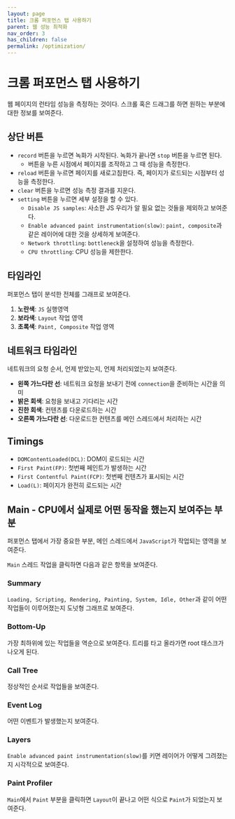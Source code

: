 ```yaml
---
layout: page
title: 크롬 퍼포먼스 탭 사용하기
parent: 웹 성능 최적화
nav_order: 3
has_children: false
permalink: /optimization/
---
```


# 크롬 퍼포먼스 탭 사용하기
웹 페이지의 런타임 성능을 측정하는 것이다. 스크롤 혹은 드래그를 하면 원하는 부분에 대한 정보를 보여준다.

## 상단 버튼
- `record` 버튼을 누르면 녹화가 시작된다. 녹화가 끝나면 `stop` 버튼을 누르면 된다.
  - 버튼을 누른 시점에서 페이지를 조작하고 그 때 성능을 측정한다.
- `reload` 버튼을 누르면 페이지를 새로고침한다. 즉, 페이지가 로드되는 시점부터 성능을 측정한다.
- `clear` 버튼을 누르면 성능 측정 결과를 지운다.
- `setting` 버튼을 누르면 세부 설정을 할 수 있다.
  - `Disable JS samples`: 사소한 JS 우리가 알 필요 없는 것들을 제외하고 보여준다.
  - `Enable advanced paint instrumentation(slow)`: `paint, composite`과 같은 레이어에 대한 것을 상세하게 보여준다.
  - `Network throttling`: `bottleneck`을 설정하여 성능을 측정한다.
  - `CPU throttling`: CPU 성능을 제한한다.

## 타임라인
퍼포먼스 탭이 분석한 전체를 그래프로 보여준다.

1. **노란색**: `JS` 실행영역
2. **보라색**: `Layout` 작업 영역
3. **초록색**: `Paint, Composite` 작업 영역

## 네트워크 타임라인
네트워크의 요청 순서, 언제 받았는지, 언제 처리되었는지 보여준다.

- **왼쪽 가느다란 선**: 네트워크 요청을 보내기 전에 `connection`을 준비하는 시간을 의미
- **밝은 회색**: 요청을 보내고 기다리는 시간
- **진한 회색**: 컨텐츠를 다운로드하는 시간
- **오른쪽 가느다란 선**: 다운로드한 컨텐츠를 메인 스레드에서 처리하는 시간

## Timings
- `DOMContentLoaded(DCL)`: DOM이 로드되는 시간
- `First Paint(FP)`: 첫번째 페인트가 발생하는 시간
- `First Contentful Paint(FCP)`: 첫번째 컨텐츠가 표시되는 시간
- `Load(L)`: 페이지가 완전히 로드되는 시간

## Main - CPU에서 실제로 어떤 동작을 했는지 보여주는 부분
퍼포먼스 탭에서 가장 중요한 부분, 메인 스레드에서 `JavaScript`가 작업되는 영역을 보여준다.

`Main` 스레드 작업을 클릭하면 다음과 같은 항목을 보여준다.

### Summary
`Loading, Scripting, Rendering, Painting, System, Idle, Other`과 같이 어떤 작업들이 이루어졌는지 도넛형 그래프로 보여준다.

### Bottom-Up
가장 최하위에 있는 작업들을 역순으로 보여준다. 트리를 타고 올라가면 root 태스크가 나오게 된다.

### Call Tree
정상적인 순서로 작업들을 보여준다.

### Event Log
어떤 이벤트가 발생했는지 보여준다.

### Layers
`Enable advanced paint instrumentation(slow)`를 키면 레이어가 어떻게 그려졌는지 시각적으로 보여준다.

### Paint Profiler
`Main`에서 `Paint` 부분을 클릭하면 `Layout`이 끝나고 어떤 식으로 `Paint`가 되었는지 보여준다.
